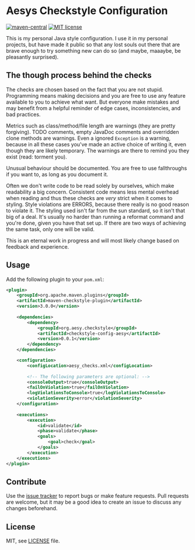 # Aesys Checkstyle Configuration

[![maven-central][maven-central-image]][maven-central-url]
[![MIT license][license-image]][license-url]

[maven-central-image]: https://img.shields.io/maven-central/v/org.aesy.checkstyle/checkstyle-config-aesy.svg
[maven-central-url]: https://search.maven.org/#search%7Cga%7C1%7Cg%3A%22org.aesy.checkstyle%22%20checkstyle-config-aesy

[license-image]: https://img.shields.io/github/license/aesy/checkstyle-config-aesy.svg
[license-url]: https://github.com/aesy/checkstyle-config-aesy/blob/master/LICENSE

This is my personal Java style configuration. I use it in my personal projects, but have made it 
public so that any lost souls out there that are brave enough to try something new can do so (and 
maybe, maaaybe, be pleasantly surprised).

## The though process behind the checks 

The checks are chosen based on the fact that you are not stupid. Programming means making 
decisions and you are free to use any feature available to you to achieve what want. But everyone 
make mistakes and may benefit from a helpful reminder of edge cases, inconsistencies, and 
bad practices.

Metrics such as class/method/file length are warnings (they are pretty forgiving). TODO comments, 
empty JavaDoc comments and overridden clone methods are warnings. Even a ignored `Exception` is a 
warning, because in all these cases you've made an active choice of writing it, even though they 
are likely temporary. The warnings are there to remind you they exist (read: torment you).

Unusual behaviour should be documented. You are free to use fallthroughs if you want to, as long as 
you document it. 

Often we don't write code to be read solely by ourselves, which make readability a big concern. 
Consistent code means less mental overhead when reading and thus these checks are *very* 
strict when it comes to styling. Style violations are ERRORS, because there really is no good 
reason to violate it. The styling used isn't far from the sun standard, so it isn't that big of a 
deal. It's usually no harder than running a reformat command and you're done, given you have that 
set up. If there are two ways of achieving the same task, only one will be valid.

This is an eternal work in progress and will most likely change based on feedback and experience.

## Usage

Add the following plugin to your `pom.xml`:

```xml
<plugin>
	<groupId>org.apache.maven.plugins</groupId>
    <artifactId>maven-checkstyle-plugin</artifactId>
    <version>3.0.0</version>
    
    <dependencies>
        <dependency>
            <groupId>org.aesy.checkstyle</groupId>
            <artifactId>checkstyle-config-aesy</artifactId>
            <version>0.0.1</version>
        </dependency>
    </dependencies>

    <configuration>
        <configLocation>aesy_checks.xml</configLocation>
        
        <!-- The following parameters are optional: -->
        <consoleOutput>true</consoleOutput>
        <failOnViolation>true</failOnViolation>
        <logViolationsToConsole>true</logViolationsToConsole>
        <violationSeverity>error</violationSeverity>
    </configuration>
    
    <executions>
        <execution>
            <id>validate</id>
            <phase>validate</phase>
            <goals>
                <goal>check</goal>
            </goals>
        </execution>
    </executions>
</plugin>
```

## Contribute
Use the [issue tracker](https://github.com/aesy/checkstyle-config-aesy/issues) to report bugs or 
make feature requests. Pull requests are welcome, but it may be a good idea to create an issue to 
discuss any changes beforehand.

## License
MIT, see [LICENSE](/LICENSE) file.
